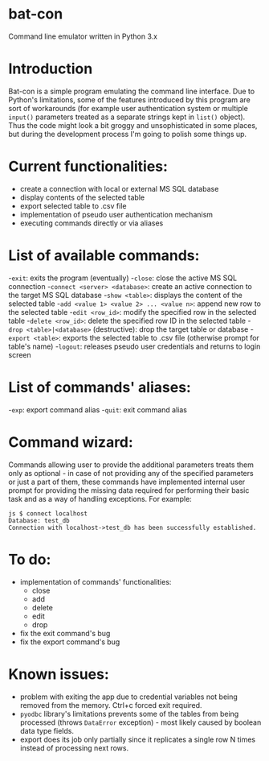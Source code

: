 # bat-con
Command line emulator written in Python 3.x


# Introduction
Bat-con is a simple program emulating the command line interface. Due to Python's limitations, some of the features introduced by this program are sort of workarounds (for example user authentication system or multiple `input()` parameters treated as a separate strings kept in `list()` object). Thus the code might look a bit groggy and unsophisticated in some places, but during the development process I'm going to polish some things up.


# Current functionalities:
- create a connection with local or external MS SQL database
- display contents of the selected table
- export selected table to .csv file
- implementation of pseudo user authentication mechanism
- executing commands directly or via aliases


# List of available commands:
-`exit`: exits the program (eventually)
-`close`: close the active MS SQL connection
-`connect <server> <database>`: create an active connection to the target MS SQL database
-`show <table>`: displays the content of the selected table
-`add <value 1> <value 2> ... <value n>`: append new row to the selected table
-`edit <row_id>`: modify the specified row in the selected table
-`delete <row_id>`: delete the specified row ID in the selected table
-`drop <table>|<database>` (destructive): drop the target table or database
-`export <table>`: exports the selected table to .csv file (otherwise prompt for table's name)
-`logout`: releases pseudo user credentials and returns to login screen


# List of commands' aliases:
-`exp`: export command alias
-`quit`: exit command alias


# Command wizard:
Commands allowing user to provide the additional parameters treats them only as optional - in case of not providing any of the specified parameters or just a part of them, these commands have implemented internal user prompt for providing the missing data required for performing their basic task and as a way of handling exceptions. For example:
```
js $ connect localhost
Database: test_db
Connection with localhost->test_db has been successfully established.
```


# To do:
- implementation of commands' functionalities:
  - close
  - add
  - delete
  - edit
  - drop
- fix the exit command's bug
- fix the export command's bug


# Known issues:
- problem with exiting the app due to credential variables not being removed from the memory. Ctrl+c forced exit required.
- `pyodbc` library's limitations prevents some of the tables from being processed (throws `DataError` exception) - most likely caused by boolean data type fields.
- export does its job only partially since it replicates a single row N times instead of processing next rows.

